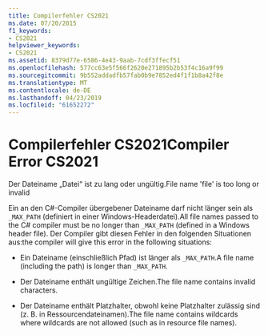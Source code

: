 ```yaml
---
title: Compilerfehler CS2021
ms.date: 07/20/2015
f1_keywords:
- CS2021
helpviewer_keywords:
- CS2021
ms.assetid: 8379d77e-6586-4e43-9aab-7cdf3ffecf51
ms.openlocfilehash: 577cc63e5f566f2620e271895b2b53f4c16a9f99
ms.sourcegitcommit: 9b552addadfb57fab0b9e7852ed4f1f1b8a42f8e
ms.translationtype: MT
ms.contentlocale: de-DE
ms.lasthandoff: 04/23/2019
ms.locfileid: "61652272"
---
```

# <a name="compiler-error-cs2021"></a><span data-ttu-id="a44c7-102">Compilerfehler CS2021</span><span class="sxs-lookup"><span data-stu-id="a44c7-102">Compiler Error CS2021</span></span>
<span data-ttu-id="a44c7-103">Der Dateiname „Datei“ ist zu lang oder ungültig.</span><span class="sxs-lookup"><span data-stu-id="a44c7-103">File name 'file' is too long or invalid</span></span>  
  
 <span data-ttu-id="a44c7-104">Ein an den C#-Compiler übergebener Dateiname darf nicht länger sein als `_MAX_PATH` (definiert in einer Windows-Headerdatei).</span><span class="sxs-lookup"><span data-stu-id="a44c7-104">All file names passed to the C# compiler must be no longer than `_MAX_PATH` (defined in a Windows header file).</span></span> <span data-ttu-id="a44c7-105">Der Compiler gibt diesen Fehler in den folgenden Situationen aus:</span><span class="sxs-lookup"><span data-stu-id="a44c7-105">the compiler will give this error in the following situations:</span></span>  
  
-   <span data-ttu-id="a44c7-106">Ein Dateiname (einschließlich Pfad) ist länger als `_MAX_PATH`.</span><span class="sxs-lookup"><span data-stu-id="a44c7-106">A file name (including the path) is longer than `_MAX_PATH`.</span></span>  
  
-   <span data-ttu-id="a44c7-107">Der Dateiname enthält ungültige Zeichen.</span><span class="sxs-lookup"><span data-stu-id="a44c7-107">The file name contains invalid characters.</span></span>  
  
-   <span data-ttu-id="a44c7-108">Der Dateiname enthält Platzhalter, obwohl keine Platzhalter zulässig sind (z. B. in Ressourcendateinamen).</span><span class="sxs-lookup"><span data-stu-id="a44c7-108">The file name contains wildcards where wildcards are not allowed (such as in resource file names).</span></span>
